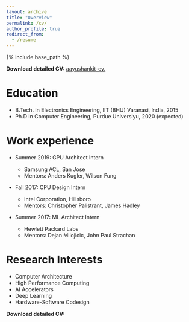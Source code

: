 ```yaml
---
layout: archive
title: "Overview"
permalink: /cv/
author_profile: true
redirect_from:
  - /resume
---
```


{% include base_path %}

**Download detailed CV:**  <u><a href="{{https://aayush-ankit.github.io/files/aayush_resume_updated.pdf}}">aayushankit-cv</a>.</u>

Education
======
* B.Tech. in Electronics Engineering, IIT (BHU) Varanasi, India, 2015
* Ph.D in Computer Engineering, Purdue Universiyu, 2020 (expected)

Work experience
======
* Summer 2019: GPU Architect Intern
  * Samsung ACL, San Jose
  * Mentors: Anders Kugler, Wilson Fung

* Fall 2017: CPU Design Intern
  * Intel Corporation, Hillsboro
  * Mentors: Christopher Palistrant, James Hadley

* Summer 2017: ML Architect Intern
  * Hewlett Packard Labs
  * Mentors: Dejan Milojicic, John Paul Strachan

Research Interests
======
* Computer Architecture
* High Performance Computing
* AI Accelerators
* Deep Learning
* Hardware-Software Codesign

**Download detailed CV:**  

